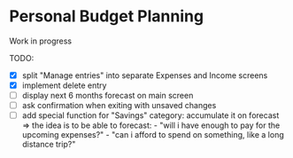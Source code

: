 # Personal Budget Planning

Work in progress

TODO:

- [X] split "Manage entries" into separate Expenses and Income screens
- [X] implement delete entry
- [ ] display next 6 months forecast on main screen
- [ ] ask confirmation when exiting with unsaved changes
- [ ] add special function for "Savings" category: accumulate it on forecast
    => the idea is to be able to forecast:
        - "will i have enough to pay for the upcoming expenses?"
        - "can i afford to spend on something, like a long distance trip?"
